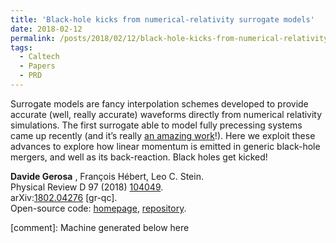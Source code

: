 ```yaml
---
title: 'Black-hole kicks from numerical-relativity surrogate models'
date: 2018-02-12
permalink: /posts/2018/02/12/black-hole-kicks-from-numerical-relativity-surrogate-models
tags:
  - Caltech
  - Papers
  - PRD
---
```


Surrogate models are fancy interpolation schemes developed to provide accurate (well, really accurate) waveforms directly from numerical relativity simulations. The first surrogate able to model fully precessing systems came up recently (and it’s really [an amazing work](<https://arxiv.org/abs/1705.07089>)!). Here we exploit these advances to explore how linear momentum is emitted in generic black-hole mergers, and well as its back-reaction. Black holes get kicked!

**Davide Gerosa** , François Hébert, Leo C. Stein.  
Physical Review D 97 (2018) [104049](<https://journals.aps.org/prd/abstract/10.1103/PhysRevD.97.104049>).  
arXiv:[1802.04276](<http://arxiv.org/abs/arXiv:1802.04276>) [gr-qc].  
Open-source code: [homepage](<../../../../../index.html?p=1698>), [repository](<https://github.com/dgerosa/surrkick>).

[comment]: Machine generated below here
